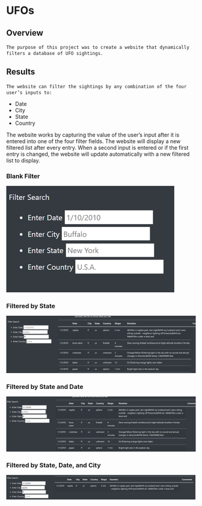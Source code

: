 # UFOs

## Overview
	The purpose of this project was to create a website that dynamically filters a database of UFO sightings.
## Results
	The website can filter the sightings by any combination of the four user’s inputs to:
-	Date
-	City
-	State
-	Country

The website works by capturing the value of the user’s input after it is entered into one of the four filter fields. The website will display a new filtered list after every entry. When a second input is entered or if the first entry is changed, the website will update automatically with a new filtered list to display.

### Blank Filter
![alt text](https://github.com/zimmer3-iii/UFOs/blob/main/reference_images/Blank%20Filter%20Search.png)

### Filtered by State
![alt text](https://github.com/zimmer3-iii/UFOs/blob/main/reference_images/Results%20Filter%20by%20State.png)

### Filtered by State and Date
![alt text](https://github.com/zimmer3-iii/UFOs/blob/main/reference_images/Results%20Filter%20by%20Date%20and%20State.png)

### Filtered by State, Date, and City
![alt text](https://github.com/zimmer3-iii/UFOs/blob/main/reference_images/Results%20Filter%20by%20Date_State_City.png)